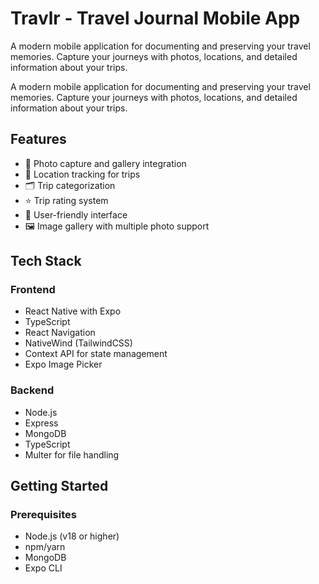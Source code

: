 # Travlr - Travel Journal Mobile App

A modern mobile application for documenting and preserving your travel memories. Capture your journeys with photos, locations, and detailed information about your trips.

A modern mobile application for documenting and preserving your travel memories. Capture your journeys with photos, locations, and detailed information about your trips.

## Features

- 📸 Photo capture and gallery integration
- 📍 Location tracking for trips
- 🗂️ Trip categorization
- ⭐ Trip rating system
- 📱 User-friendly interface
- 🖼️ Image gallery with multiple photo support

## Tech Stack

### Frontend

- React Native with Expo
- TypeScript
- React Navigation
- NativeWind (TailwindCSS)
- Context API for state management
- Expo Image Picker

### Backend

- Node.js
- Express
- MongoDB
- TypeScript
- Multer for file handling

## Getting Started

### Prerequisites

- Node.js (v18 or higher)
- npm/yarn
- MongoDB
- Expo CLI
